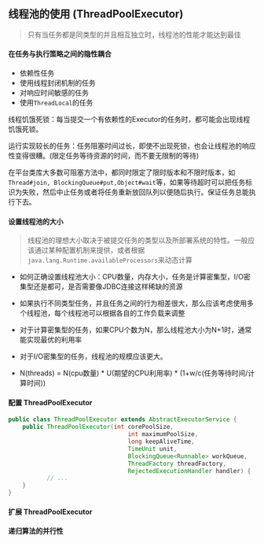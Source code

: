 ## 线程池的使用 (ThreadPoolExecutor)

> 只有当任务都是同类型的并且相互独立时，线程池的性能才能达到最佳

#### 在任务与执行策略之间的隐性耦合

* 依赖性任务
* 使用线程封闭机制的任务
* 对响应时间敏感的任务
* 使用`ThreadLocal`的任务
 
线程饥饿死锁：每当提交一个有依赖性的Executor的任务时，都可能会出现线程饥饿死锁。

运行实现较长的任务：任务阻塞时间过长，即使不出现死锁，也会让线程池的响应性变得很糟。(限定任务等待资源的时间，而不要无限制的等待)

在平台类库大多数可阻塞方法中，都同时限定了限时版本和不限时版本，如 `Thread#join, BlockingQueue#put,Object#wait`等，如果等待超时可以把任务标识为失败，然后中止任务或者将任务重新放回队列以便随后执行。保证任务总能执行下去。
#### 设置线程池的大小
> 线程池的理想大小取决于被提交任务的类型以及所部署系统的特性。一般应该通过某种配置机制来提供，或者根据 `java.lang.Runtime.availableProcessors`来动态计算

* 如何正确设置线程池大小：CPU数量，内存大小，任务是计算密集型，I/O密集型还是都可，是否需要像JDBC连接这样稀缺的资源

* 如果执行不同类型任务，并且任务之间的行为相差很大，那么应该考虑使用多个线程池，每个线程池可以根据各自的工作负载来调整

* 对于计算密集型的任务，如果CPU个数为N，那么线程池大小为N+1时，通常能实现最优的利用率

* 对于I/O密集型的任务，线程池的规模应该更大。

* N(threads) = N(cpu数量) * U(期望的CPU利用率) * (1+w/c(任务等待时间/计算时间))
#### 配置 ThreadPoolExecutor
```java
public class ThreadPoolExecutor extends AbstractExecutorService {
    public ThreadPoolExecutor(int corePoolSize,
                                  int maximumPoolSize,
                                  long keepAliveTime,
                                  TimeUnit unit,
                                  BlockingQueue<Runnable> workQueue,
                                  ThreadFactory threadFactory,
                                  RejectedExecutionHandler handler) {
           // ...
    }
}
```

#### 扩展 ThreadPoolExecutor

#### 递归算法的并行性











